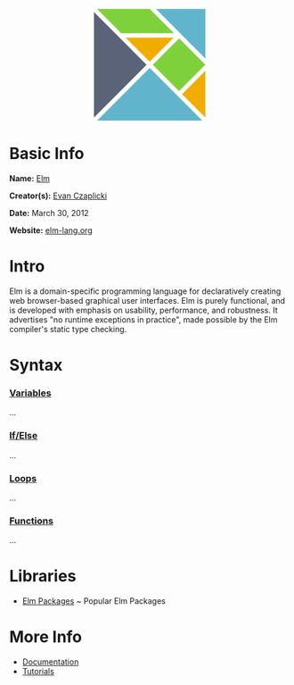 <p align="center"><img width="200" height="200" src="https://github.com/jgphilpott/babel/blob/main/Elm/logo.png"></p>

# Basic Info

**Name:** [Elm](https://en.wikipedia.org/wiki/Elm_(programming_language))

**Creator(s):** [Evan Czaplicki](https://github.com/evancz)

**Date:** March 30, 2012

**Website:** [elm-lang.org](https://elm-lang.org)

# Intro

Elm is a domain-specific programming language for declaratively creating web browser-based graphical user interfaces. Elm is purely functional, and is developed with emphasis on usability, performance, and robustness. It advertises "no runtime exceptions in practice", made possible by the Elm compiler's static type checking.

# Syntax

### [Variables](https://www.tutorialspoint.com/elm/elm_variables.htm)

...

### [If/Else](https://www.tutorialspoint.com/elm/elm_decision_making.htm)

...

### [Loops](https://www.tutorialspoint.com/elm/elm_loop.htm)

...

### [Functions](https://www.tutorialspoint.com/elm/elm_functions.htm)

...

# Libraries

 - [Elm Packages](https://package.elm-lang.org) ~ Popular Elm Packages

# More Info

 - [Documentation](https://guide.elm-lang.org)
 - [Tutorials](https://www.tutorialspoint.com/elm/index.htm)
